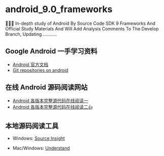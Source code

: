 # android_9.0_frameworks
📱📱📱 In-depth study of Android By Source Code SDK 9 Frameworks And Official Study Materials And Will Add Analysis Comments To The Develop Branch, Updating............
## Google Android 一手学习资料
- [Android 官方文档](https://developer.android.com/docs)
- [Git repositories on android](https://android.googlesource.com/)

## 在线 Android 源码阅读网站
- [Android 各版本完整源代码在线阅读一](https://cs.android.com/)
- [Android 各版本完整源代码在线阅读二👍](https://www.androidos.net.cn/sourcecode)

## 本地源码阅读工具

- Windows: [Source Insight](https://www.sourceinsight.com/updates/)

- Mac/Windows: [Understand](https://scitools.com/download/all-builds/)

